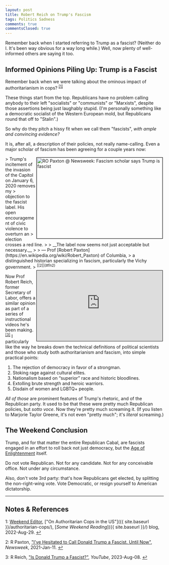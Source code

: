 ```yaml
---
layout: post
title: Robert Reich on Trump's Fascism
tags: Politics Sadness
comments: true
commentsClosed: true
---
```


Remember back when I started referring to Trump as a fascist?  (Neither do I.  It's been
way obvious for a way long while.)  Well, now plenty of well-informed others are saying it too.  


## Informed Opinions Piling Up: Trump is a Fascist  

Remember back when we were talking about the ominous impact of authoritarianism in
cops? <sup id="fn1a">[[1]](#fn1)</sup> 

These things start from the top.  Republicans have no problem calling anybody to their
left "socialists" or "communists" or "Marxists", despite those assertions being just
laughably stupid.  (I'm personally something like a democratic socialist of the Western
European mold, but Republicans round that off to "Stalin".)  

So why do they pitch a hissy fit when we call them "fascists", _with ample and convincing evidence?_  

It is, after all, a description of their policies, not really name-calling.  Even a major
scholar of fascism has been agreeing for a couple years now:  

<img src="{{ site.baseurl }}/images/2022-08-29-authoritarian-cops-newsweek-1.jpg" width="400" height="257" alt="RO Paxton @ Newsweek: Fascism scholar says Trump is fascist" title="RO Paxton @ Newsweek: Fascism scholar says Trump is fascist" style="float: right; margin: 3px 3px 3px 3px; border: 1px solid #000000;">
> Trump's incitement of the invasion of the Capitol on January 6, 2020 removes my
> objection to the fascist label. His open encouragement of civic violence to overturn an
> election crosses a red line.  
>  
> __The label now seems not just acceptable but necessary.__  
>  
> &mdash; Prof [Robert Paxton](https://en.wikipedia.org/wiki/Robert_Paxton) of Columbia, 
> a distinguished historian specializing in fascism, particularly the Vichy government.
> <sup id="fn2a">[[2]](#fn2)</sup>  

<iframe width="400" height="224" src="https://www.youtube.com/embed/9XTJNy_OrjE" allow="accelerometer; encrypted-media; gyroscope; picture-in-picture" allowfullscreen style="float: right; margin: 3px 3px 3px 3px; border: 1px solid #000000;"></iframe>

Now Prof Robert Reich, former Secretary of Labor, offers a similar opinion as part of a
series of instructional videos he's been making.  <sup id="fn3a">[[3]](#fn3)</sup>  I
particularly like the way he breaks down the technical definitions of political scientists
and those who study both authoritarianism and fascism, into simple practical points:  

1. The rejection of democracy in favor of a strongman.  
2. Stoking rage against cultural elites.  
3. Nationalism based on “superior” race and historic bloodlines.  
4. Extolling brute strength and heroic warriors.  
5. Disdain of women and LGBTQ+ people.  

_All of those_ are prominent features of Trump's rhetoric, and of the Republican party.
It used to be that these were pretty much Republican policies, but _sotto voce_.  Now
they're pretty much screaming it.  (If you listen to Marjorie Taylor Greene, it's not even
"pretty much"; it's _literal_ screaming.)  


## The Weekend Conclusion  

Trump, and for that matter the entire Republican Cabal, are fascists engaged in an effort
to roll back not just democracy, but the
[Age of Enlightenment](https://en.wikipedia.org/wiki/Age_of_Enlightenment) itself.  

Do not vote Republican.  Not for any candidate.  Not for any conceivable office.  Not
under any circumstance.  

Also, don't vote 3rd party: that's how Republicans get elected, by splitting the
non-right-wing vote.  Vote Democratic, or resign yourself to American dictatorship.  

---

## Notes &amp; References  

<!--
<sup id="fn1a">[[1]](#fn1)</sup>

<a id="fn1">1</a>: ***, ["***"](***), *** [↩](#fn1a)  

<a href="{{ site.baseurl }}/images/***">
  <img src="{{ site.baseurl }}/images/***" width="400" height="***" alt="***" title="***" style="float: right; margin: 3px 3px 3px 3px; border: 1px solid #000000;">
</a>

<a href="***">
  <img src="{{ site.baseurl }}/images/***" width="550" height="***" alt="***" title="***" style="margin: 3px 3px 3px 3px; border: 1px solid #000000;">
</a>

<iframe width="400" height="224" src="***" allow="accelerometer; encrypted-media; gyroscope; picture-in-picture" allowfullscreen style="float: right; margin: 3px 3px 3px 3px; border: 1px solid #000000;"></iframe>
-->

<a id="fn1">1</a>: [Weekend Editor](mailto:SomeWeekendReadingEditor@gmail.com), ["On Authoritarian Cops in the US"]({{ site.baseurl }}/authoritarian-cops/), [_Some Weekend Reading_]({{ site.baseurl }}/) blog, 2022-Aug-29. [↩](#fn1a)  

<a id="fn2">2</a>: R Paxton, ["I've Hesitated to Call Donald Trump a Fascist. Until Now"](https://www.newsweek.com/robert-paxton-trump-fascist-1560652), _Newsweek_, 2021-Jan-11. [↩](#fn2a)  

<a id="fn3">3</a>: R Reich, ["Is Donald Trump a Fascist?"](https://www.youtube.com/watch?v=9XTJNy_OrjE), _YouTube_, 2023-Aug-08. [↩](#fn3a)  
